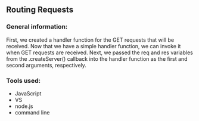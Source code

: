 ## Routing Requests

### General information:

First, we created  a handler function for the GET requests that will be received. Now that we have a simple handler function, we can invoke it when GET requests are received. Next, we passed the req and res variables from the .createServer() callback into the handler function as the first and second arguments, respectively.

### Tools used:

+ JavaScript
+ VS
+ node.js
+ command line
